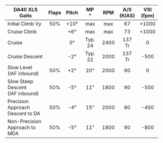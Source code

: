 | DA40 XLS Gaits                       | Flaps | Pitch |  MP<br/>"   | RPM  | A/S<br/>(KIAS) | VSI<br/>(fpm) |
| ------------------------------------ |:-----:|:-----:|:-------:|:----:|:--------------:|:-------------:|
| Initial Climb Vy                     |  50%  | +10°  |   max   | max  |       67       |     +1000     |
| Cruise Climb                         |       |  +6°  |   max   | max  |       73       |     +1000     |
| Cruise                               |       |  0°   | Typ. 24 | 2400 |     137 Tr     |       0       |
| Cruise Descent                       |       |  -2°  | Typ. 22 | 2000 |     137 Tr     |     -500      |
| Slow Level<br/>(IAF inbound)         |   50%    |  +2°  |   20"   | 2000 |      90       |       0       |
| Slow Steep Descent<br/>(IAF inbound) |  50%  |  -5°  |   11"   | 1800 |      90       |     -500      |
| Precision Approach<br/>Descent to DA |  50%  |  -4°  |   15"   | 2000 |      90       |     -450      |
| Non-Precision<br/>Approach to MDA    |  50%  |  -5°  |   11"   | 1800 |      90       |     -800      |
